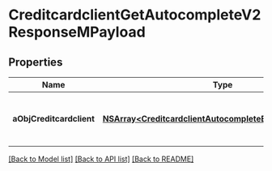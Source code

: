 # CreditcardclientGetAutocompleteV2ResponseMPayload

## Properties
Name | Type | Description | Notes
------------ | ------------- | ------------- | -------------
**aObjCreditcardclient** | [**NSArray&lt;CreditcardclientAutocompleteElementResponse&gt;***](CreditcardclientAutocompleteElementResponse.md) | An array of Creditcardclient autocomplete element response. | 

[[Back to Model list]](../README.md#documentation-for-models) [[Back to API list]](../README.md#documentation-for-api-endpoints) [[Back to README]](../README.md)


